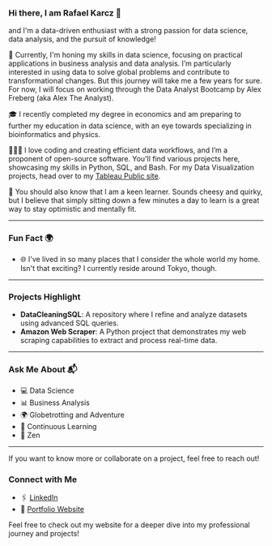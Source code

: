 ### Hi there, I am Rafael Karcz 👋

and I'm a data-driven enthusiast with a strong passion for data science, data analysis, and the pursuit of knowledge!

🔭 Currently, I'm honing my skills in data science, focusing on practical applications in business analysis and data analysis. I’m particularly interested in using data to solve global problems and contribute to transformational changes. But this journey will take me a few years for sure. For now, I will focus on working through the Data Analyst Bootcamp by Alex Freberg (aka Alex The Analyst).

🎓 I recently completed my degree in economics and am preparing to further my education in data science, with an eye towards specializing in bioinformatics and physics.

👨🏻‍💻 I love coding and creating efficient data workflows, and I’m a proponent of open-source software. You'll find various projects here, showcasing my skills in Python, SQL, and Bash. For my Data Visualization projects, head over to my [Tableau Public site](https://public.tableau.com/app/profile/rafaelkarcz/vizzes).

📖 You should also know that I am a keen learner. Sounds cheesy and quirky, but I believe that simply sitting down a few minutes a day to learn is a great way to stay optimistic and mentally fit.

---

### Fun Fact 🌍
- 🌐 I've lived in so many places that I consider the whole world my home. Isn't that exciting? I currently reside around Tokyo, though.

---

### Projects Highlight
- **DataCleaningSQL**: A repository where I refine and analyze datasets using advanced SQL queries.
- **Amazon Web Scraper**: A Python project that demonstrates my web scraping capabilities to extract and process real-time data.

---

### Ask Me About 📬
- 💻 Data Science
- 📊 Business Analysis
- 🌍 Globetrotting and Adventure
- 📘 Continuous Learning
- 🛞 Zen

---

If you want to know more or collaborate on a project, feel free to reach out!

### Connect with Me
- 🖇️ [LinkedIn](https://www.linkedin.com/in/rafael-karcz/)
- 📝 [Portfolio Website](https://rafaelkarcz.github.io)

Feel free to check out my website for a deeper dive into my professional journey and projects!
